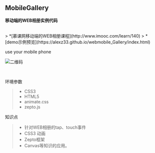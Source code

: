 MobileGallery
------

<b>移动端的WEB相册实例代码</b>

<br>
> *[慕课网移动端的WEB相册课程](http://www.imooc.com/learn/140)
> *[demo示例预览](https://alexz33.github.io/webmobile_Gallery/index.html)


use your mobile phone 

![二维码](http://on891bjlf.bkt.clouddn.com/mobile_gallery.png)

<br>

环境参数
> * CSS3
> * HTML5
> * animate.css
> * zepto.js

知识点
> * 针对WEB相册的tap、touch事件
> * CSS3 动画
> * Zepto框架
> * Canvas等知识的应用。

